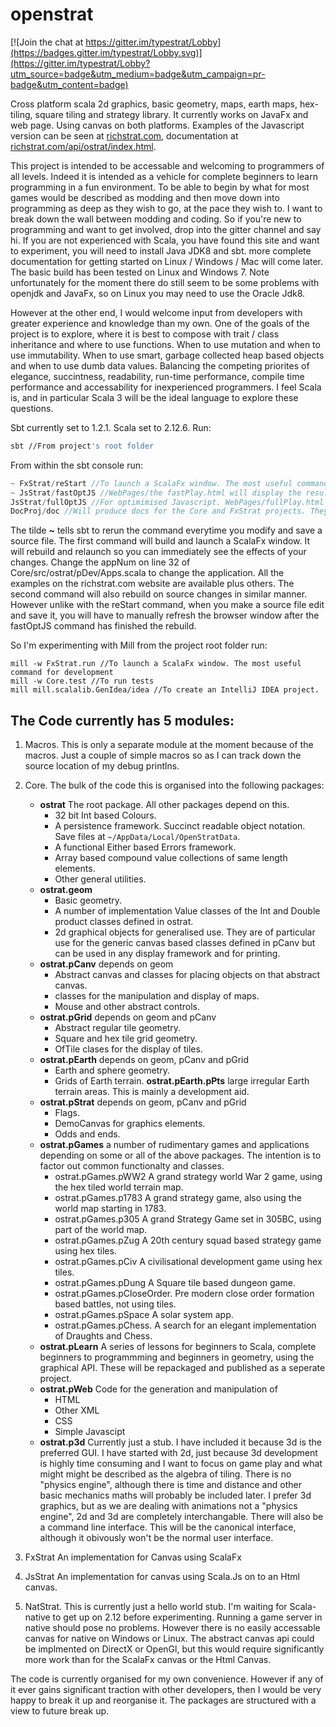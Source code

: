 # openstrat

[![Join the chat at https://gitter.im/typestrat/Lobby](https://badges.gitter.im/typestrat/Lobby.svg)](https://gitter.im/typestrat/Lobby?utm_source=badge&utm_medium=badge&utm_campaign=pr-badge&utm_content=badge)

Cross platform scala 2d graphics, basic geometry, maps, earth maps, hex-tiling, square tiling and strategy library. It currently works on JavaFx and web page. Using canvas on both platforms. Examples of the Javascript version can be seen at [richstrat.com](https://richstrat.com), documentation at [richstrat.com/api/ostrat/index.html](https://richstrat.com/api/ostrat/index.html). 

This project is intended to be accessable and welcoming to programmers of all levels. Indeed it is intended as a vehicle for complete beginners to learn programming in a fun environment. To be able to begin by what for most games would be described as modding and then move down into programming as deep as they wish to go, at the pace they wish to. I want to break down the wall between modding and coding. So if you're new to programming and want to get involved, drop into the gitter channel and say hi. If you are not experienced with Scala, you have found this site and want to experiment, you will need to install Java JDK8 and sbt. more complete documentation for getting started on Linux / Windows / Mac will come later. The basic build has been tested on Linux and Windows 7. Note unfortunately for the moment there do still seem to be some problems with openjdk and JavaFx, so on Linux you may need to use the Oracle Jdk8.

However at the other end, I would welcome input from developers with greater experience and knowledge than my own. One of the goals of the project is to explore, where it is best to compose with trait / class inheritance and where to use functions. When to use mutation and when to use immutability. When to use smart, garbage collected heap based objects and when to use dumb data values. Balancing the competing priorites of elegance, succintness, readability, run-time performance, compile time performance and accessability for inexperienced programmers. I feel Scala is, and in particular Scala 3 will be the ideal language to explore these questions.

Sbt currently set to 1.2.1. Scala set to 2.12.6. Run:

```bash
sbt //From project's root folder
```

From within the sbt console run:

```sbt
~ FxStrat/reStart //To launch a ScalaFx window. The most useful command for development
~ JsStrat/fastOptJS //WebPages/the fastPlay.html will display the results in a browser
JsStrat/fullOptJS //For optimimised Javascript. WebPages/fullPlay.html will display the results in a browser
DocProj/doc //Will produce docs for the Core and FxStrat projects. They can be found in DocProj/target/scala-2.12/api
```

The tilde **~** tells sbt to rerun the command everytime you modify and save a source file. The first command will build and launch a ScalaFx window. It will rebuild and relaunch so you can immediately see the effects of your changes. Change the appNum on line 32 of Core/src/ostrat/pDev/Apps.scala to change the application. All the examples on the richstrat.com website are available plus others. The second command will also rebuild on source changes in similar manner. However unlike with the reStart command, when you make a source file edit and save it, you will have to manually refresh the browser window after the fastOptJS command has finished the rebuild.

So I'm experimenting with Mill from the project root folder run:

```
mill -w FxStrat.run //To launch a ScalaFx window. The most useful command for development
mill -w Core.test //To run tests
mill mill.scalalib.GenIdea/idea //To create an IntelliJ IDEA project.
```

## The Code currently has 5 modules:

1. Macros. This is only a separate module at the moment because of the macros. Just a couple of simple macros so as I can track down the source location of my debug printlns.

2. Core. The bulk of the code this is organised into the following packages:
   - **ostrat** The root package. All other packages depend on this.     
     * 32 bit Int based Colours.
     * A persistence framework. Succinct readable object notation. Save files at `~/AppData/Local/OpenStratData`.
     * A functional Either based Errors framework.
     * Array based compound value collections of same length elements.
     * Other general utilities.
   - **ostrat.geom**
     * Basic  geometry.
     * A number of implementation Value classes of the Int and Double product classes defined in ostrat.
     * 2d graphical objects for generalised use. They are of particular use for the generic canvas based classes defined in pCanv but can be used in any display framework and for printing.     
   - **ostrat.pCanv** depends on geom
     * Abstract canvas and classes for placing objects on that abstract canvas.
     * classes for the manipulation and display of maps.
     * Mouse and other abstract controls.
   - **ostrat.pGrid** depends on geom and pCanv
     * Abstract regular tile geometry.
     * Square and hex tile grid geometry.
     * OfTile clases for the display of tiles.
   - **ostrat.pEarth** depends on geom, pCanv and pGrid
     * Earth and sphere geometry.
     * Grids of Earth terrain.
     **ostrat.pEarth.pPts** large irregular Earth terrain areas. This is mainly a development aid.
   - **ostrat.pStrat** depends on geom, pCanv and pGrid
     * Flags.
     * DemoCanvas for graphics elements.
     * Odds and ends.
   - **ostrat.pGames** a number of rudimentary games and applications depending on some or all of the above packages. The intention is to factor out common functionalty and classes.
     * ostrat.pGames.pWW2 A grand strategy world War 2 game, using the hex tiled world terrain map. 
     * ostrat.pGames.p1783 A grand strategy game, also using the world map starting in 1783.
     * ostrat.pGames.p305 A grand Strategy Game set in 305BC, using part of the world map.
     * ostrat.pGames.pZug A 20th century squad based strategy game using hex tiles.
     * ostrat.pGames.pCiv A civilisational development game using hex tiles.
     * ostrat.pGames.pDung A Square tile based dungeon game.
     * ostrat.pGames.pCloseOrder. Pre modern close order formation based battles, not using tiles.
     * ostrat.pGames.pSpace A solar system app.
     * ostrat.pGames.pChess. A search for an elegant implementation of Draughts and Chess.
   - **ostrat.pLearn** A series of lessons for beginners to Scala, complete beginners to programmming and beginners in geometry, using the graphical API. These will be repackaged and published as a seperate project.
   - **ostrat.pWeb** Code for the generation and manipulation of
     * HTML
     * Other XML
     * CSS
     * Simple Javascipt
   - **ostrat.p3d** Currently just a stub. I have included it because 3d is the preferred GUI. I have started with 2d, just because 3d development is highly time consuming and I want to focus on game play and what might might be described as the algebra of tiling. There is no "physics engine", although there is time and distance and other basic mechanics maths will probably be included later. I prefer 3d graphics, but as we are dealing with animations not a "physics engine", 2d and 3d are completely interchangable.  There will also be a command line interface. This will be the canonical interface, although it obivously won't be the normal user interface.

3. FxStrat An implementation for Canvas using ScalaFx

4. JsStrat An implementation for canvas using Scala.Js on to an Html canvas.

5. NatStrat. This is currently just a hello world stub. I'm waiting for Scala-native to get up on 2.12 before experimenting. Running a game server in native should pose no problems. However there is no easily accessable canvas for native on Windows or Linux. The abstract canvas api could be implmented on DirectX or OpenGl, but this would require significantly more work than for the ScalaFx canvas or the Html Canvas.

The code is currently organised for my own convenience. However if any of it ever gains significant traction with other developers, then I would be very happy to break it up and reorganise it. The packages are structured with a view to future break up.
